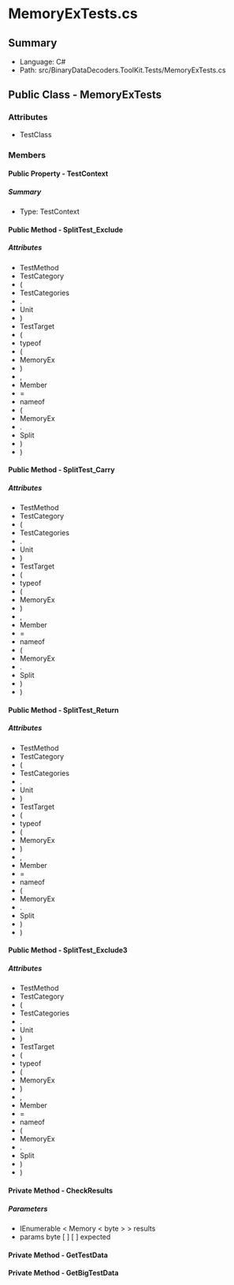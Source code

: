 ﻿# MemoryExTests.cs

## Summary

* Language: C#
* Path: src/BinaryDataDecoders.ToolKit.Tests/MemoryExTests.cs

## Public Class - MemoryExTests

### Attributes

 - TestClass

### Members

#### Public Property - TestContext

##### Summary

 * Type: TestContext 

#### Public Method - SplitTest_Exclude

##### Attributes

 - TestMethod
 - TestCategory
 - (
 - TestCategories
 - .
 - Unit
 - )
 - TestTarget
 - (
 - typeof
 - (
 - MemoryEx
 - )
 - ,
 - Member
 - =
 - nameof
 - (
 - MemoryEx
 - .
 - Split
 - )
 - )


#### Public Method - SplitTest_Carry

##### Attributes

 - TestMethod
 - TestCategory
 - (
 - TestCategories
 - .
 - Unit
 - )
 - TestTarget
 - (
 - typeof
 - (
 - MemoryEx
 - )
 - ,
 - Member
 - =
 - nameof
 - (
 - MemoryEx
 - .
 - Split
 - )
 - )


#### Public Method - SplitTest_Return

##### Attributes

 - TestMethod
 - TestCategory
 - (
 - TestCategories
 - .
 - Unit
 - )
 - TestTarget
 - (
 - typeof
 - (
 - MemoryEx
 - )
 - ,
 - Member
 - =
 - nameof
 - (
 - MemoryEx
 - .
 - Split
 - )
 - )


#### Public Method - SplitTest_Exclude3

##### Attributes

 - TestMethod
 - TestCategory
 - (
 - TestCategories
 - .
 - Unit
 - )
 - TestTarget
 - (
 - typeof
 - (
 - MemoryEx
 - )
 - ,
 - Member
 - =
 - nameof
 - (
 - MemoryEx
 - .
 - Split
 - )
 - )


#### Private Method - CheckResults

#####  Parameters

 - IEnumerable < Memory < byte > > results 
 - params byte [  ] [  ] expected 

#### Private Method - GetTestData


#### Private Method - GetBigTestData



